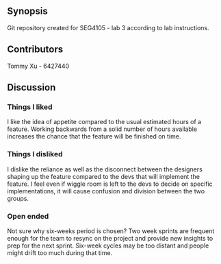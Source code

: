 ## Synopsis

Git repository created for SEG4105 - lab 3 according to lab instructions.

## Contributors

Tommy Xu - 6427440

## Discussion

### Things I liked

I like the idea of appetite compared to the usual estimated hours of a feature. Working backwards from a solid number of hours available increases the chance that the feature will be finished on time.

### Things I disliked

I dislike the reliance as well as the disconnect between the designers shaping up the feature compared to the devs that will implement the feature. I feel even if wiggle room is left to the devs to decide on specific implementations, it will cause confusion and division between the two groups.

### Open ended

Not sure why six-weeks period is chosen? Two week sprints are frequent enough for the team to resync on the project and provide new insights to prep for the next sprint. Six-week cycles may be too distant and people might drift too much during that time.
